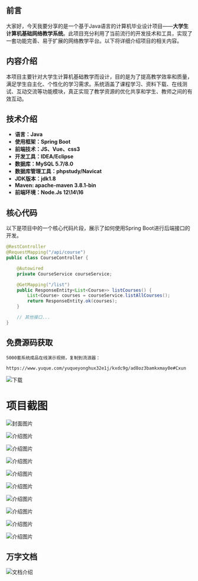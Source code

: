 ## 前言

大家好，今天我要分享的是一个基于Java语言的计算机毕业设计项目——**大学生计算机基础网络教学系统**。此项目充分利用了当前流行的开发技术和工具，实现了一套功能完善、易于扩展的网络教学平台。以下将详细介绍项目的相关内容。

## 内容介绍

本项目主要针对大学生计算机基础教学而设计，目的是为了提高教学效率和质量，满足学生自主化、个性化的学习需求。系统涵盖了课程学习、资料下载、在线测试、互动交流等功能模块，真正实现了教学资源的优化共享和学生、教师之间的有效互动。

## 技术介绍

- **语言：Java**
- **使用框架：Spring Boot**
- **前端技术：JS、Vue、css3**
- **开发工具：IDEA/Eclipse**
- **数据库：MySQL 5.7/8.0**
- **数据库管理工具：phpstudy/Navicat**
- **JDK版本：jdk1.8**
- **Maven: apache-maven 3.8.1-bin**
- **前端环境：Node.Js 12\14\16**

## 核心代码

以下是项目中的一个核心代码片段，展示了如何使用Spring Boot进行后端接口的开发。

```java
@RestController
@RequestMapping("/api/course")
public class CourseController {

    @Autowired
    private CourseService courseService;

    @GetMapping("/list")
    public ResponseEntity<List<Course>> listCourses() {
        List<Course> courses = courseService.listAllCourses();
        return ResponseEntity.ok(courses);
    }

    // 其他接口...
}
```

## 免费源码获取

```
5000套系统成品在线演示视频，复制到流浪器： 
```
```
https://www.yuque.com/yuqueyonghux32e1j/kxdc9g/ad8oz3bamkxmay0e#Cxun
```
![下载](https://img12.360buyimg.com/ddimg/jfs/t1/339687/11/1349/28408/68ad865fF412d7877/adaa650483a100f2.jpg)

# 项目截图

![封面图片](https://img11.360buyimg.com/ddimg/jfs/t1/328368/36/4768/245954/689ea156F9e9d7311/bfef9f3c66089b00.jpg)

![介绍图片](https://img13.360buyimg.com/ddimg/jfs/t1/289501/35/7637/204652/689f2d66F6fd7c6cf/3693e096fa8fc991.jpg)

![介绍图片](https://img12.360buyimg.com/ddimg/jfs/t1/309089/16/25666/198856/689f2d66F37666586/44c9e2bb39aa1e56.jpg)

![介绍图片](https://img13.360buyimg.com/ddimg/jfs/t1/327347/6/4892/63290/689f2d67F14acc726/6656b47e6267858c.jpg)

![介绍图片](https://img11.360buyimg.com/ddimg/jfs/t1/307065/1/25815/33504/689f2d67F9117049c/3213b36e47d5e922.jpg)

![介绍图片](https://img12.360buyimg.com/ddimg/jfs/t1/297351/13/10712/33043/689f2d68Fbb53a7cc/9a6fca31765ce6b0.jpg)

![介绍图片](https://img10.360buyimg.com/ddimg/jfs/t1/308172/21/26527/62750/689f2d68F055a6490/6de06e2f1dbb72c9.jpg)

![介绍图片](https://img10.360buyimg.com/ddimg/jfs/t1/318031/10/25506/60752/689f2d69Ff8de5bf5/cafef02d8e611afc.jpg)

![介绍图片](https://img11.360buyimg.com/ddimg/jfs/t1/318160/39/25940/34723/689f2d69F66c18893/8041d47063967045.jpg)

![介绍图片](https://img11.360buyimg.com/ddimg/jfs/t1/292229/10/25657/57912/689f2d6aF602b30cb/806a14a3e7bc5c52.jpg)


## 万字文档
![文档介绍](https://img14.360buyimg.com/ddimg/jfs/t1/338393/1/3576/156947/68b1ad0cF74dc525c/ff9cd6c574295685.jpg)
